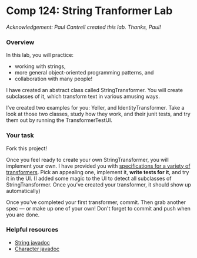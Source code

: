 Comp 124: String Tranformer Lab
====
*Acknowledgement: Paul Cantrell created this lab. Thanks, Paul!*

### Overview

In this lab, you will practice:

  - working with strings,
  - more general object-oriented programming patterns, and
  - collaboration with many people!

I have created an abstract class called StringTransformer. You will create subclasses of it, which transform text in various amusing ways. 

I’ve created two examples for you: Yeller, and IdentityTransformer. Take a look at those two classes, study how they work, and their junit tests, and try them out by running the TransformerTestUI. 

### Your task

Fork this project!

Once you feel ready to create your own StringTransformer, you will implement your own.
I have provided you with [specifications for a variety of transformers](Specification.md).
Pick an appealing one, implement it, **write tests for it**, and try it in the UI. (I added some magic to the UI to detect all subclasses of StringTransformer. Once you’ve created your transformer, it should show up automatically)

Once you’ve completed your first transformer, commit. 
Then grab another spec — or make up one of your own!
Don't forget to commit and push when you are done.

### Helpful resources

* [String javadoc](https://docs.oracle.com/javase/8/docs/api/java/lang/String.html)
* [Character javadoc](https://docs.oracle.com/javase/8/docs/api/java/lang/Character.html)

